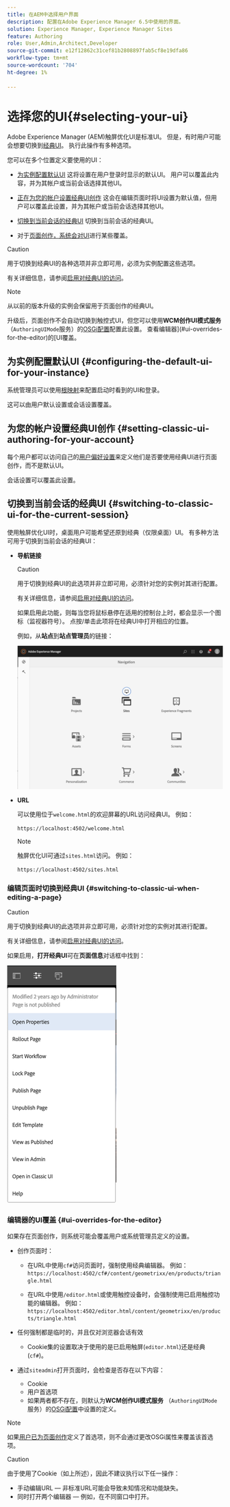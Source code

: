 ```yaml
---
title: 在AEM中选择用户界面
description: 配置在Adobe Experience Manager 6.5中使用的界面。
solution: Experience Manager, Experience Manager Sites
feature: Authoring
role: User,Admin,Architect,Developer
source-git-commit: e12f12862c31cef81b2808897fab5cf8e19dfa86
workflow-type: tm+mt
source-wordcount: '704'
ht-degree: 1%

---
```


# 选择您的UI{#selecting-your-ui}

Adobe Experience Manager (AEM)触屏优化UI是标准UI。 但是，有时用户可能会想要切换到[经典UI](/help/sites-classic-ui-authoring/classicui.md)。 执行此操作有多种选项。

您可以在多个位置定义要使用的UI：

* [为实例配置默认UI](#configuring-the-default-ui-for-your-instance)
这将设置在用户登录时显示的默认UI。 用户可以覆盖此内容，并为其帐户或当前会话选择其他UI。

* [正在为您的帐户设置经典UI创作](/help/sites-authoring/select-ui.md#setting-classic-ui-authoring-for-your-account)
这会在编辑页面时将UI设置为默认值，但用户可以覆盖此设置，并为其帐户或当前会话选择其他UI。

* [切换到当前会话的经典UI](#switching-to-classic-ui-for-the-current-session)
切换到当前会话的经典UI。

* 对于[页面创作，系统会对UI](#ui-overrides-for-the-editor)进行某些覆盖。

>[!CAUTION]
>
>用于切换到经典UI的各种选项并非立即可用，必须为实例配置这些选项。
>
>有关详细信息，请参阅[启用对经典UI的访问](/help/sites-administering/enable-classic-ui.md)。

>[!NOTE]
>
>从以前的版本升级的实例会保留用于页面创作的经典UI。
>
>升级后，页面创作不会自动切换到触控式UI，但您可以使用&#x200B;**WCM创作UI模式服务** （`AuthoringUIMode`服务）的[OSGi配置](/help/sites-deploying/configuring-osgi.md)配置此设置。 查看编辑器](#ui-overrides-for-the-editor)的[UI覆盖。

## 为实例配置默认UI {#configuring-the-default-ui-for-your-instance}

系统管理员可以使用[根映射](/help/sites-deploying/osgi-configuration-settings.md#daycqrootmapping)来配置启动时看到的UI和登录。

这可以由用户默认设置或会话设置覆盖。

## 为您的帐户设置经典UI创作 {#setting-classic-ui-authoring-for-your-account}

每个用户都可以访问自己的[用户偏好设置](/help/sites-authoring/user-properties.md#userpreferences)来定义他们是否要使用经典UI进行页面创作，而不是默认UI。

会话设置可以覆盖此设置。

## 切换到当前会话的经典UI {#switching-to-classic-ui-for-the-current-session}

使用触屏优化UI时，桌面用户可能希望还原到经典（仅限桌面）UI。 有多种方法可用于切换到当前会话的经典UI：

* **导航链接**

  >[!CAUTION]
  >
  >用于切换到经典UI的此选项并非立即可用，必须针对您的实例对其进行配置。
  >
  >
  >有关详细信息，请参阅[启用对经典UI的访问](/help/sites-administering/enable-classic-ui.md)。

  如果启用此功能，则每当您将鼠标悬停在适用的控制台上时，都会显示一个图标（监视器符号）。 点按/单击此项将在经典UI中打开相应的位置。

  例如，从&#x200B;**站点**&#x200B;到&#x200B;**站点管理员**&#x200B;的链接：

  ![syui-01](assets/syui-01.png)

* **URL**

  可以使用位于`welcome.html`的欢迎屏幕的URL访问经典UI。 例如：

  `https://localhost:4502/welcome.html`

  >[!NOTE]
  >
  >触屏优化UI可通过`sites.html`访问。 例如：
  >
  >
  >`https://localhost:4502/sites.html`

### 编辑页面时切换到经典UI {#switching-to-classic-ui-when-editing-a-page}

>[!CAUTION]
>
>用于切换到经典UI的此选项并非立即可用，必须针对您的实例对其进行配置。
>
>有关详细信息，请参阅[启用对经典UI的访问](/help/sites-administering/enable-classic-ui.md)。

如果启用，**打开经典UI**&#x200B;可在&#x200B;**页面信息**&#x200B;对话框中找到：

![syui-02](assets/syui-02.png)

### 编辑器的UI覆盖 {#ui-overrides-for-the-editor}

如果存在页面创作，则系统可能会覆盖用户或系统管理员定义的设置。

* 创作页面时：

   * 在URL中使用`cf#`访问页面时，强制使用经典编辑器。 例如：
     `https://localhost:4502/cf#/content/geometrixx/en/products/triangle.html`

   * 在URL中使用`/editor.html`或使用触控设备时，会强制使用已启用触控功能的编辑器。 例如：
     `https://localhost:4502/editor.html/content/geometrixx/en/products/triangle.html`

* 任何强制都是临时的，并且仅对浏览器会话有效

   * Cookie集的设置取决于使用的是已启用触屏(`editor.html`)还是经典(`cf#`)。

* 通过`siteadmin`打开页面时，会检查是否存在以下内容：

   * Cookie
   * 用户首选项
   * 如果两者都不存在，则默认为&#x200B;**WCM创作UI模式服务** （`AuthoringUIMode`服务）的[OSGi配置](/help/sites-deploying/configuring-osgi.md)中设置的定义。

>[!NOTE]
>
>如果[用户已为页面创作](#settingthedefaultauthoringuiforyouraccount)定义了首选项，则不会通过更改OSGi属性来覆盖该首选项。

>[!CAUTION]
>
>由于使用了Cookie（如上所述），因此不建议执行以下任一操作：
>
>* 手动编辑URL — 非标准URL可能会导致未知情况和功能缺失。
>* 同时打开两个编辑器 — 例如，在不同窗口中打开。
